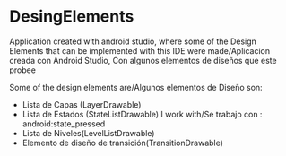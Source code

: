 # DesingElements
Application created with android studio, where some of the Design Elements that can be implemented with this IDE were made/Aplicacion creada con Android Studio, Con algunos elementos de diseños que este probee

Some of the design elements are/Algunos elementos de Diseño son:

- Lista de Capas (LayerDrawable)
- Lista de Estados (StateListDrawable) I work with/Se trabajo con : android:state_pressed
- Lista de Niveles(LevelListDrawable)
- Elemento de diseño de transición(TransitionDrawable)

